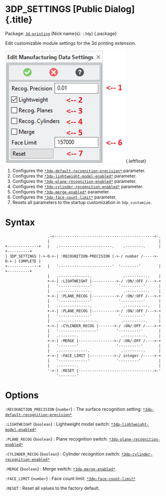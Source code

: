 # 3DP_SETTINGS [Public Dialog] {.title}

Package: [`3d-printing`](3D-PRINTING.pkg.md) (Nick name(s): `:3dp`) {.package}

Edit customizable module settings for the 3d printing extension.

![Settings Dialog](images/settings_dia.png){.leftfloat}

1. Configures the [`*3dp-default-recognition-precision*`](AA3dp-default-recognition-precisionAA.var.md) parameter.
2. Configures the [`*3dp-lightweight-model-enabled*`](AA3dp-lightweight-model-enabledAA.var.md) parameter.
3. Configures the [`*3dp-plane-recognition-enabled*`](AA3dp-plane-recognition-enabledAA.var.md) parameter.
4. Configures the [`*3dp-cylinder-recognition-enabled*`](AA3dp-cylinder-recognition-enabledAA.var.md) parameter.
5. Configures the [`*3dp-merge-enabled*`](AA3dp-merge-enabledAA.var.md) parameter.
6. Configures the [`*3dp-face-count-limit*`](AA3dp-face-count-limitAA.var.md) parameter.
7. Resets all parameters to the startup customization in `3dp_customize`.

# Syntax

~~~ bob
                   .-<---------------------------------------------<-.
                   |                                                 |
+--------------+   |   .------------------------.    .--------.      |   +----------+
| 3DP_SETTINGS |->-O->-| :RECOGNITION-PRECISION |->-/ number /----->-O->-| COMPLETE |
+--------------+   |   '------------------------'  '--------'        |   +----------+
                   |   .--------------.              .----------.    |
                   +->-| :LIGHTWEIGHT |----------->-/ :ON/:OFF /--->-+
                   |   '--------------'            '----------'      |
                   |   .--------------.              .----------.    |
                   +->-| :PLANE_RECOG |----------->-/ :ON/:OFF /--->-+
                   |   '--------------'            '----------'      |
                   |   .--------------.              .----------.    |
                   +->-| :PLANE_RECOG |----------->-/ :ON/:OFF /--->-+
                   |   '--------------'            '----------'      |
                   |   .-----------------.          .----------.     |
                   +->-| :CYLINDER_RECOG |------->-/ :ON/:OFF /---->-+
                   |   '-----------------'        '----------'       |
                   |   .--------.                   .----------.     |
                   +->-| :MERGE |---------------->-/ :ON/:OFF /---->-+
                   |   '--------'                 '----------'       |
                   |   .-------------.              .---------.      |
                   +->-| :FACE_LIMIT |----------->-/ integer /----->-+
                   |   '-------------'            '---------'        |
                   |   .--------.                                    |
                   '->-| :RESET |---------------------------------->-'
                       '--------'
~~~

# Options

`:RECOGNITION_PRECISION` {`number`}
:   The surface recognition setting: [`*3dp-default-recognition-precision*`](AA3dp-default-recognition-precisionAA.var.md)

`:LIGHTWEIGHT` {`boolean`}
:   Lightweight model switch:  [`*3dp-lightweight-model-enabled*`](AA3dp-lightweight-model-enabledAA.var.md)

`:PLANE_RECOG` {`boolean`}
:   Plane recognition switch: [`*3dp-plane-recognition-enabled*`](AA3dp-plane-recognition-enabledAA.var.md)

`:CYLINDER_RECOG` {`boolean`}
:   Cylinder recognition switch: [`*3dp-cylinder-recognition-enabled*`](AA3dp-cylinder-recognition-enabledAA.var.md)

`:MERGE` {`boolean`}
:   Merge switch: [`*3dp-merge-enabled*`](AA3dp-merge-enabledAA.var.md)

`:FACE_LIMIT` {`number`}
:   Face count limit: [`*3dp-face-count-limit*`](AA3dp-face-count-limitAA.var.md)

`:RESET`
:   Reset all values to the factory default.
